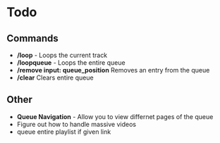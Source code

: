 # Todo

## Commands
- **/loop** - Loops the current track
- **/loopqueue** - Loops the entire queue
- **/remove input: queue_position** Removes an entry from the queue
- **/clear** Clears entire queue

## Other
- **Queue Navigation** - Allow you to view differnet pages of the queue
- Figure out how to handle massive videos
- queue entire playlist if given link